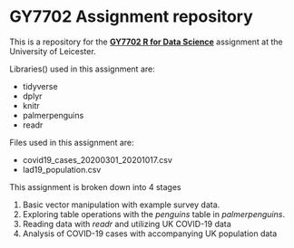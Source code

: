 # GY7702 Assignment repository 

This is a repository for the [**GY7702 R for Data Science**](https://le.ac.uk/modules/2020/gy7702) assignment at the University of Leicester. 

Libraries() used in this assignment are:
* tidyverse
* dplyr
* knitr
* palmerpenguins
* readr

Files used in this assignment are:
* covid19_cases_20200301_20201017.csv
* lad19_population.csv


This assignment is broken down into 4 stages 

1. Basic vector manipulation with example survey data. 
2. Exploring table operations with the *penguins* table in *palmerpenguins*.
3. Reading data with *readr* and utilizing UK COVID-19 data 
4. Analysis of COVID-19 cases with accompanying UK population data 

